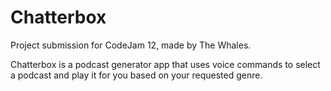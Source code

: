 # Chatterbox
Project submission for CodeJam 12, made by The Whales.

Chatterbox is a podcast generator app that uses voice commands to select a podcast and play it for you based on your requested genre. 
